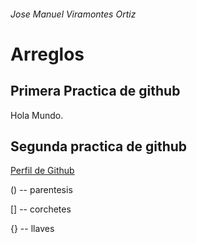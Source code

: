 ###### Jose Manuel Viramontes Ortiz
# Arreglos

## Primera Practica de github

Hola Mundo.

## Segunda practica de github

[Perfil de Github](https://github.com/unciafidelis)

() -- parentesis

[] -- corchetes

{} -- llaves
